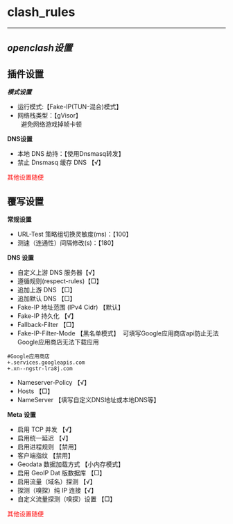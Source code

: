 # **clash_rules**
---
*openclash设置*
---
## 插件设置
***模式设置***  
+ 运行模式:【Fake-IP(TUN-混合)模式】  
+ 网络栈类型：【gVisor】  
&nbsp; 避免网络游戏掉帧卡顿

**DNS设置**  
+  本地 DNS 劫持：【使用Dnsmasq转发】  
+  禁止 Dnsmasq 缓存 DNS 【√】  

<font color="red">其他设置随便</font>  

## 覆写设置
**常规设置**
+ URL-Test 策略组切换灵敏度(ms)：【100】
+ 测速（连通性）间隔修改(s)：【180】

**DNS 设置**
+ 自定义上游 DNS 服务器【√】
+ 遵循规则(respect-rules)【□】
+ 追加上游 DNS  【□】
+ 追加默认 DNS 【□】
+ Fake-IP 地址范围 (IPv4 Cidr) 【默认】
+ Fake-IP 持久化 【√】
+ Fallback-Filter 【□】
+ Fake-IP-Filter-Mode 【黑名单模式】
&nbsp;可填写Google应用商店api防止无法Google应用商店无法下载应用
```
#Google应用商店
+.services.googleapis.com
+.xn--ngstr-lra8j.com
```
+ Nameserver-Policy 【√】
+ Hosts 【□】
+ NameServer 【填写自定义DNS地址或本地DNS等】

**Meta 设置**
+ 启用 TCP 并发 【√】
+ 启用统一延迟 【√】
+ 启用进程规则 【禁用】
+ 客户端指纹 【禁用】
+ Geodata 数据加载方式 【小内存模式】
+ 启用 GeoIP Dat 版数据库 【□】
+ 启用流量（域名）探测 【√】
+ 探测（嗅探）纯 IP 连接【√】
+ 自定义流量探测（嗅探）设置 【□】
  
<font color="red">其他设置随便</font> 
